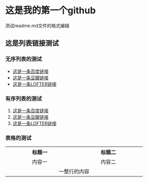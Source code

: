 <h1>这是我的第一个github</h1>
测试readme.md文件的格式编辑

<h2>这是列表链接测试</h2>
<h3>无序列表的测试</h3>
<ul>
  <li><a href="http://www.baidu.com">这是一条百度链接</a></li>
  <li><a href="http://www.douban.com">这是一条豆瓣链接</a></li>
  <li><a href="http://www.lofter.com">这是一条LOFTER链接</a></li>
</ul>
<h3>有序列表的测试</h3>
<ol>
  <li><a href="http://www.baidu.com">这是一条百度链接</a></li>
  <li><a href="http://www.douban.com">这是一条豆瓣链接</a></li>
  <li><a href="http://www.lofter.com">这是一条LOFTER链接</a></li>
</ol>
<h3>表格的测试</h3>
<table border="0" sellspacing="0" sellpadding="0" width="100%">
  <tbody>
    <tr>
      <th width="200">标题一</th>
      <th width="200">标题二</th>
    </tr>
    <tr>
      <td align="center">内容一</td>
      <td align="center">内容二</td>
    </tr>
    <tr>
      <td colspan="2" align="center">一整行的内容</td>
    </tr>
  </tbody>
</table>

